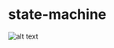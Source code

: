 # state-machine

![alt text](https://raw.githubusercontent.com/bhupendraparihar/state-machine/blob/master/state-machine-question.png)
